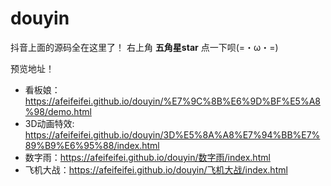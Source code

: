 # douyin
抖音上面的源码全在这里了！
右上角 **五角星star** 点一下呗(=・ω・=)

预览地址！
- 看板娘：https://afeifeifei.github.io/douyin/%E7%9C%8B%E6%9D%BF%E5%A8%98/demo.html
- 3D动画特效: https://afeifeifei.github.io/douyin/3D%E5%8A%A8%E7%94%BB%E7%89%B9%E6%95%88/index.html
- 数字雨：https://afeifeifei.github.io/douyin/数字雨/index.html
- 飞机大战：https://afeifeifei.github.io/douyin/飞机大战/index.html